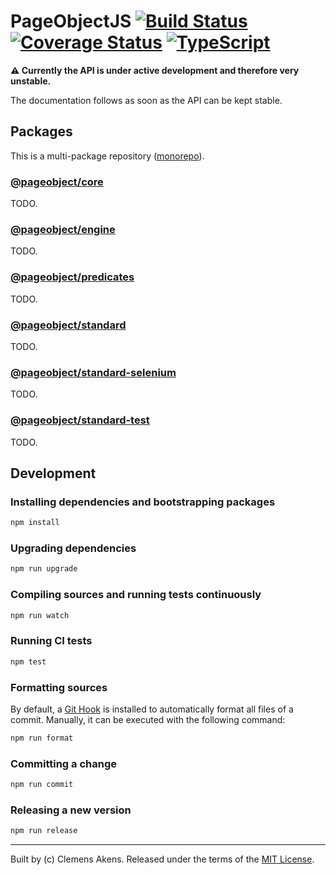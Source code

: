 # PageObjectJS [![Build Status][badge-travis-image]][badge-travis-link] [![Coverage Status][badge-coveralls-image]][badge-coveralls-link] [![TypeScript][badge-typescript-image]][badge-typescript-link]

**⚠️ Currently the API is under active development and therefore very unstable.**

The documentation follows as soon as the API can be kept stable.

## Packages

This is a multi-package repository ([monorepo][monorepo]).

### [@pageobject/core][repo-package-core]

TODO.

### [@pageobject/engine][repo-package-engine]

TODO.

### [@pageobject/predicates][repo-package-predicates]

TODO.

### [@pageobject/standard][repo-package-standard]

TODO.

### [@pageobject/standard-selenium][repo-package-standard-selenium]

TODO.

### [@pageobject/standard-test][repo-package-standard-test]

TODO.

## Development

### Installing dependencies and bootstrapping packages

```sh
npm install
```

### Upgrading dependencies

```sh
npm run upgrade
```

### Compiling sources and running tests continuously

```sh
npm run watch
```

### Running CI tests

```sh
npm test
```

### Formatting sources

By default, a [Git Hook][githooks] is installed to automatically format all files of a commit.
Manually, it can be executed with the following command:

```sh
npm run format
```

### Committing a change

```sh
npm run commit
```

### Releasing a new version

```sh
npm run release
```

---

Built by (c) Clemens Akens. Released under the terms of the [MIT License][repo-license].

[badge-coveralls-image]: https://coveralls.io/repos/github/clebert/pageobject/badge.svg?branch=master
[badge-coveralls-link]: https://coveralls.io/github/clebert/pageobject?branch=master
[badge-travis-image]: https://travis-ci.org/clebert/pageobject.svg?branch=master
[badge-travis-link]: https://travis-ci.org/clebert/pageobject
[badge-typescript-image]: https://img.shields.io/badge/TypeScript-ready-blue.svg
[badge-typescript-link]: https://www.typescriptlang.org/
[repo-license]: https://github.com/clebert/pageobject/blob/master/LICENSE
[repo-package-core]: https://github.com/clebert/pageobject/tree/master/@pageobject/core
[repo-package-engine]: https://github.com/clebert/pageobject/tree/master/@pageobject/engine
[repo-package-predicates]: https://github.com/clebert/pageobject/tree/master/@pageobject/predicates
[repo-package-standard]: https://github.com/clebert/pageobject/tree/master/@pageobject/standard
[repo-package-standard-selenium]: https://github.com/clebert/pageobject/tree/master/@pageobject/standard-selenium
[repo-package-standard-test]: https://github.com/clebert/pageobject/tree/master/@pageobject/standard-test
[githooks]: https://git-scm.com/docs/githooks
[monorepo]: https://github.com/lerna/lerna#about
